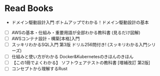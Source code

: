 # Read Books

- ドメイン駆動設計入門 ボトムアップでわかる！ドメイン駆動設計の基本
- [ ] AWSの基本・仕組み・重要用語が全部わかる教科書 (見るだけ図解)
- [ ] AWSコンテナ設計・構築[本格]入門
- [ ] スッキリわかるSQL入門 第3版 ドリル256問付き! (スッキリわかる入門シリーズ)
- [ ] 仕組みと使い方がわかる Docker&Kubernetesのきほんのきほん
- [ ] 【この1冊でよくわかる】 ソフトウェアテストの教科書 [増補改訂 第2版]
- [ ] コンセプトから理解するRust
